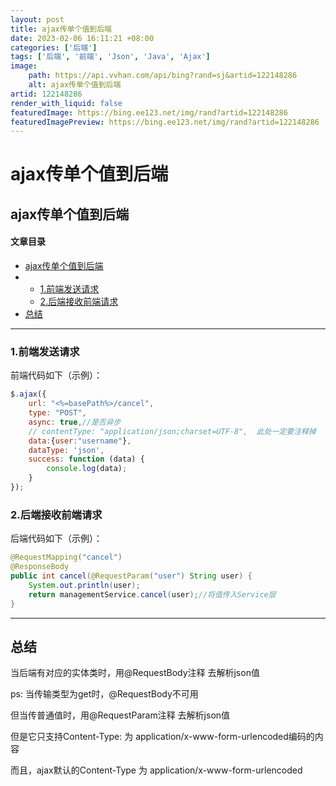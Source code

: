 ```yaml
---
layout: post
title: ajax传单个值到后端
date: 2023-02-06 16:11:21 +08:00
categories: ['后端']
tags: ['后端', '前端', 'Json', 'Java', 'Ajax']
image:
    path: https://api.vvhan.com/api/bing?rand=sj&artid=122148286
    alt: ajax传单个值到后端
artid: 122148286
render_with_liquid: false
featuredImage: https://bing.ee123.net/img/rand?artid=122148286
featuredImagePreview: https://bing.ee123.net/img/rand?artid=122148286
---
```


# ajax传单个值到后端

## ajax传单个值到后端

#### 文章目录

* [ajax传单个值到后端](#ajax_0)
* + [1.前端发送请求](#1_13)
  + [2.后端接收前端请求](#2_34)
* [总结](#_52)

---

### 1.前端发送请求

前端代码如下（示例）：

```js
$.ajax({
	url: "<%=basePath%>/cancel",
	type: "POST",
	async: true,//是否异步
	// contentType: "application/json;charset=UTF-8",  此处一定要注释掉
	data:{user:"username"},
	dataType: 'json',
	success: function (data) {
		console.log(data);
	}
});

```

### 2.后端接收前端请求

后端代码如下（示例）：

```java
@RequestMapping("cancel")
@ResponseBody
public int cancel(@RequestParam("user") String user) {
	System.out.println(user);
	return managementService.cancel(user);//将值传入Service层
}

```

---

## 总结

当后端有对应的实体类时，用@RequestBody注释 去解析json值
  
ps: 当传输类型为get时，@RequestBody不可用
  
但当传普通值时，用@RequestParam注释 去解析json值
  
但是它只支持Content-Type: 为 application/x-www-form-urlencoded编码的内容
  
而且，ajax默认的Content-Type 为 application/x-www-form-urlencoded